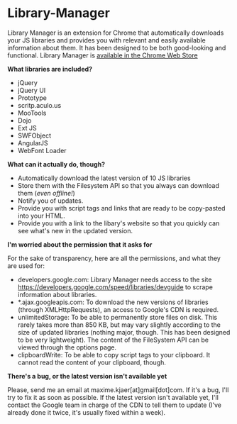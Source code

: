 Library-Manager
===============

Library Manager is an extension for Chrome that automatically downloads your JS libraries and provides you with relevant and easily available information about them. It has been designed to be both good-looking and functional. Library Manager is [available in the Chrome Web Store](https://chrome.google.com/webstore/detail/cjkgbbikkgioafiagcjmagjlnonpfpcb)


**What libraries are included?**

- jQuery
- jQuery UI
- Prototype
- scritp.aculo.us
- MooTools
- Dojo
- Ext JS
- SWFObject
- AngularJS
- WebFont Loader


**What can it actually do, though?**

- Automatically download the latest version of 10 JS libraries
- Store them with the Filesystem API so that you always can download them (*even offline!*)
- Notify you of updates.
- Provide you with script tags and links that are ready to be copy-pasted into your HTML.
- Provide you with a link to the libary's website so that you quickly can see what's new in the updated version.


**I'm worried about the permission that it asks for**

For the sake of transparency, here are all the permissions, and what they are used for:
- developers.google.com: Library Manager needs access to the site https://developers.google.com/speed/libraries/devguide to scrape information about libraries.
- *.ajax.googleapis.com: To download the new versions of libraries (through XMLHttpRequests), an access to Google's CDN is required.
- unlimitedStorage: To be able to permanently store files on disk. This rarely takes more than 850 KB, but may vary slightly according to the size of updated libraries (nothing major, though. This has been designed to be very lightweight). The content of the FileSystem API can be viewed through the options page.
- clipboardWrite: To be able to copy script tags to your clipboard. It cannot read the content of your clipboard, though.

**There's a bug, or the latest version isn't available yet**

Please, send me an email at maxime.kjaer[at]gmail[dot]com. If it's a bug, I'll try to fix it as soon as possible. If the latest version isn't available yet, I'll contact the Google team in charge of the CDN to tell them to update (I've already done it twice, it's usually fixed within a week).
